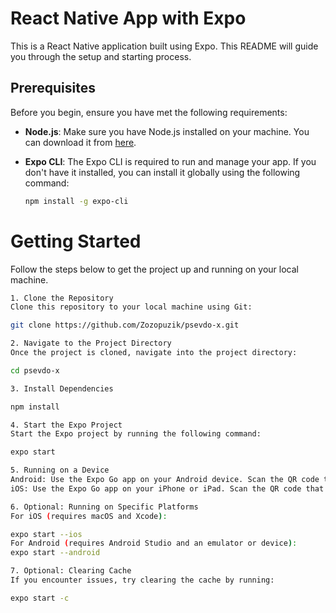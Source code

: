 # React Native App with Expo

This is a React Native application built using Expo. This README will guide you through the setup and starting process.

## Prerequisites

Before you begin, ensure you have met the following requirements:

- **Node.js**: Make sure you have Node.js installed on your machine. You can download it from [here](https://nodejs.org/).
- **Expo CLI**: The Expo CLI is required to run and manage your app. If you don't have it installed, you can install it globally using the following command:

  ```bash
  npm install -g expo-cli

# Getting Started
Follow the steps below to get the project up and running on your local machine.

  ```bash
1. Clone the Repository
Clone this repository to your local machine using Git:

  git clone https://github.com/Zozopuzik/psevdo-x.git

2. Navigate to the Project Directory
Once the project is cloned, navigate into the project directory:

cd psevdo-x

3. Install Dependencies

npm install

4. Start the Expo Project
Start the Expo project by running the following command:

expo start

5. Running on a Device
Android: Use the Expo Go app on your Android device. Scan the QR code that appears in your browser or terminal.
iOS: Use the Expo Go app on your iPhone or iPad. Scan the QR code that appears in your browser or terminal.

6. Optional: Running on Specific Platforms
For iOS (requires macOS and Xcode):

expo start --ios
For Android (requires Android Studio and an emulator or device):
expo start --android

7. Optional: Clearing Cache
If you encounter issues, try clearing the cache by running:

expo start -c
